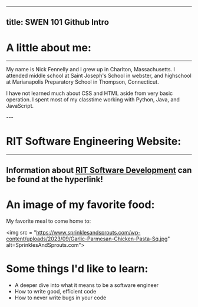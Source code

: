 <html
<body>

---
title: SWEN 101 Github Intro
---

# A little about me:
---
<p>My name is Nick Fennelly and I grew up in Charlton, Massachusetts. I attended middle school at Saint Joseph's School in webster, and highschool at Marianapolis Preparatory School in Thompson, Connecticut.</p>

<p>I have not learned much about CSS and HTML aside from very basic operation. I spent most of my classtime working with Python, Java, and JavaScript.</p>
---

# RIT Software Engineering Website:
---
Information about **[RIT Software Development](https://www.rit.edu/computing/department-software-engineering)** can be found at the hyperlink!
---

# An image of my favorite food:

My favorite meal to come home to: 

<img src = "https://www.sprinklesandsprouts.com/wp-content/uploads/2023/09/Garlic-Parmesan-Chicken-Pasta-Sq.jpg" alt=SprinklesAndSprouts.com">

# Some things I'd like to learn:

<ul>
  <li>A deeper dive into what it means to be a software engineer</li>
  <li>How to write good, efficient code</li>
  <li>How to never write bugs in your code</li>
</ul>  

</body>
</html>
